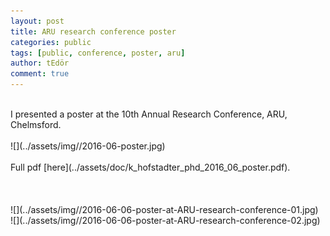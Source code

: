 ```yaml
---
layout: post
title: ARU research conference poster
categories: public
tags: [public, conference, poster, aru]
author: tEdör
comment: true
---
```

<br>
I presented a poster at the 10th Annual Research Conference, ARU, Chelmsford.
<br>
<br>
![](../assets/img//2016-06-poster.jpg)
<br><br>
Full pdf [here](../assets/doc/k_hofstadter_phd_2016_06_poster.pdf).
<br><br><br><br>
![](../assets/img//2016-06-06-poster-at-ARU-research-conference-01.jpg)
<br>
![](../assets/img//2016-06-06-poster-at-ARU-research-conference-02.jpg)

